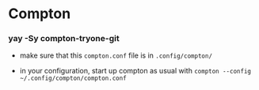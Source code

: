 # Compton

### yay -Sy compton-tryone-git

- make sure that this `compton.conf` file is in `.config/compton/`

- in your configuration, start up compton as usual with `compton --config ~/.config/compton/compton.conf`
